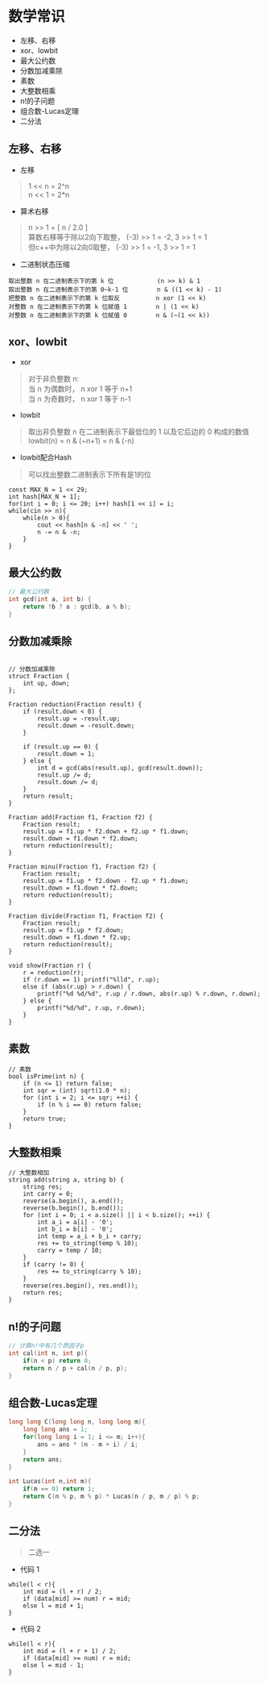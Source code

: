
# 数学常识

* 左移、右移
* xor、lowbit
* 最大公约数
* 分数加减乘除
* 素数
* 大整数相乘
* n!的子问题
* 组合数-Lucas定理
* 二分法

## 左移、右移
* 左移
> 1 << n = 2^n  
> n << 1 = 2*n


* 算术右移
> n >> 1 = [ n / 2.0 ]  
> 算数右移等于除以2向下取整， (-3) >> 1 = -2, 3 >> 1 = 1  
> 但c++中为除以2向0取整，    (-3) >> 1 = -1, 3 >> 1 = 1  


* 二进制状态压缩
``` 
取出整数 n 在二进制表示下的第 k 位            (n >> k) & 1
取出整数 n 在二进制表示下的第 0~k-1 位        n & ((1 << k) - 1)
把整数 n 在二进制表示下的第 k 位取反          n xor (1 << k)
对整数 n 在二进制表示下的第 k 位赋值 1        n | (1 << k)
对整数 n 在二进制表示下的第 k 位赋值 0        n & (~(1 << k))

```

## xor、lowbit
* xor
> 对于非负整数 n:  
> 当 n 为偶数时， n xor 1 等于 n+1  
> 当 n 为奇数时， n xor 1 等于 n-1


* lowbit
> 取出非负整数 n 在二进制表示下最低位的 1 以及它后边的 0 构成的数值  
> lowbit(n) = n & (~n+1) = n & (-n)

* lowbit配合Hash
> 可以找出整数二进制表示下所有是1的位
``` 
const MAX_N = 1 << 29;
int hash[MAX_N + 1];
for(int i = 0; i <= 20; i++) hash[1 << i] = i;
while(cin >> n){
    while(n > 0){
        cout << hash[n & -n] << ' ';
        n -= n & -n;
    }
}
```
  

## 最大公约数
```c++
// 最大公约数
int gcd(int a, int b) {
    return !b ? a : gcd(b, a % b);
}
```

## 分数加减乘除
```

// 分数加减乘除
struct Fraction {
    int up, down;
};

Fraction reduction(Fraction result) {
    if (result.down < 0) {
        result.up = -result.up;
        result.down = -result.down;
    }

    if (result.up == 0) {
        result.down = 1;
    } else {
        int d = gcd(abs(result.up), gcd(result.down));
        result.up /= d;
        result.down /= d;
    }
    return result;
}

Fraction add(Fraction f1, Fraction f2) {
    Fraction result;
    result.up = f1.up * f2.down + f2.up * f1.down;
    result.down = f1.down * f2.down;
    return reduction(result);
}

Fraction minu(Fraction f1, Fraction f2) {
    Fraction result;
    result.up = f1.up * f2.down - f2.up * f1.down;
    result.down = f1.down * f2.down;
    return reduction(result);
}

Fraction divide(Fraction f1, Fraction f2) {
    Fraction result;
    result.up = f1.up * f2.down;
    result.down = f1.down * f2.up;
    return reduction(result);
}

void show(Fraction r) {
    r = reduction(r);
    if (r.down == 1) printf("%lld", r.up);
    else if (abs(r.up) > r.down) {
        printf("%d %d/%d", r.up / r.down, abs(r.up) % r.down, r.down);
    } else {
        printf("%d/%d", r.up, r.down);
    }
}
```

## 素数
```
// 素数
bool isPrime(int n) {
    if (n <= 1) return false;
    int sqr = (int) sqrt(1.0 * n);
    for (int i = 2; i <= sqr; ++i) {
        if (n % i == 0) return false;
    }
    return true;
}

```

## 大整数相乘

```
// 大整数相加
string add(string a, string b) {
    string res;
    int carry = 0;
    reverse(a.begin(), a.end());
    reverse(b.begin(), b.end());
    for (int i = 0; i < a.size() || i < b.size(); ++i) {
        int a_i = a[i] - '0';
        int b_i = b[i] - '0';
        int temp = a_i + b_i + carry;
        res += to_string(temp % 10);
        carry = temp / 10;
    }
    if (carry != 0) {
        res += to_string(carry % 10);
    }
    reverse(res.begin(), res.end());
    return res;
}

```

## n!的子问题
```c++
// 计算n!中有几个质因子p
int cal(int n, int p){
    if(n < p) return 0;
    return n / p + cal(n / p, p);
}

```

## 组合数-Lucas定理
```c++
long long C(long long n, long long m){
    long long ans = 1;
    for(long long i = 1; i <= m; i++){
        ans = ans * (n - m + i) / i;
    }
    return ans;
}

int Lucas(int n,int m){
    if(m == 0) return 1;
    return C(n % p, m % p) * Lucas(n / p, m / p) % p;
} 
```

## 二分法
> 二选一
* 代码 1
``` 
while(l < r){
    int mid = (l + r) / 2;
    if (data[mid] >= num) r = mid;
    else l = mid + 1;
}
```

* 代码 2
``` 
while(l < r){
    int mid = (l + r + 1) / 2;
    if (data[mid] >= num) r = mid;
    else l = mid - 1;
}
```